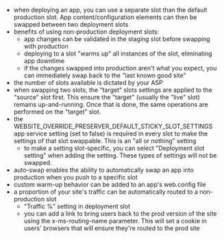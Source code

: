 - when deploying an app, you can use a separate slot than the default production slot. App content/configuration elements can then be swapped
between two deployment slots
- benefits of using non-production deployment slots:
    - app changes can be validated in the staging slot before swapping with production
    - deploying to a slot "warms up" all instances of the slot, eliminating app downtime
    - if the changes swapped into production aren't what you expect, you can immediately swap back to the "last known good site"
- the number of slots available is dictated by your ASP
- when swapping two slots, the "target" slots settings are applied to the "source" slot first. This ensure the "target" (usually the "live" slot) remains up-and-running. 
Once that is done, the same operations are performed on the "target" slot. 
- the WEBSITE_OVERRIDE_PRESERVER_DEFAULT_STICKY_SLOT_SETTINGS app service setting (set to false) is required in every slot to make the settings of that slot swappable. This is an "all or nothing" setting
    - to make a setting slot-specific, you can select "Deployment slot setting" when adding the setting. These types of settings will not be swapped.
- auto-swap enables the ability to automatically swap an app into production when you push to a specific slot
- custom warm-up behavior can be added to an app's web.config file
- a proportion of your site's traffic can be automatically routed to a non-production slot
    - "Traffic %" setting in deployment slot
    - you can add a link to bring users back to the prod version of the site using the x-ms-routing-name parameter. This will set a cookie in users' browsers that will ensure
    they're routed to the prod site
